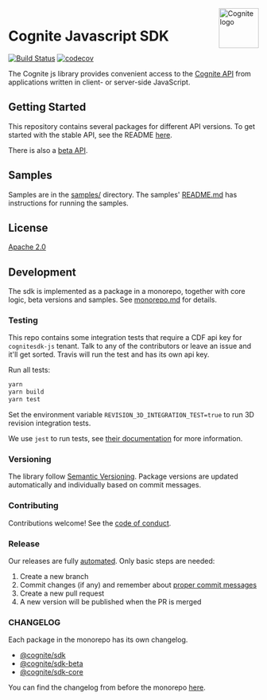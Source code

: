<a href="https://cognite.com/">
    <img src="./cognite_logo.png" alt="Cognite logo" title="Cognite" align="right" height="80" />
</a>

Cognite Javascript SDK
======================
[![Build Status](https://travis-ci.org/cognitedata/cognite-sdk-js.svg?branch=v1)](https://travis-ci.org/cognitedata/cognite-sdk-js)
[![codecov](https://codecov.io/gh/cognitedata/cognite-sdk-js/branch/v1/graph/badge.svg)](https://codecov.io/gh/cognitedata/cognite-sdk-js)

The Cognite js library provides convenient access to the [Cognite API](https://doc.cognitedata.com/dev/) from
applications written in client- or server-side JavaScript.

## Getting Started

This repository contains several packages for different API versions.
To get started with the stable API, see the README [here](./packages/stable/README.md).

There is also a [beta API](./packages/beta/README.md).

## Samples

Samples are in the [samples/](./samples) directory. The samples' [README.md](./samples/README.md) has instructions for running the samples.

## License

[Apache 2.0](https://www.apache.org/licenses/LICENSE-2.0)

## Development

The sdk is implemented as a package in a monorepo, together with core logic, beta versions and samples.
See [monorepo.md](./guides/monorepo.md) for details.

### Testing

This repo contains some integration tests that require a CDF api key for `cognitesdk-js` tenant.
Talk to any of the contributors or leave an issue and it'll get sorted.
Travis will run the test and has its own api key.

Run all tests:

```bash
yarn
yarn build
yarn test
```

Set the environment variable `REVISION_3D_INTEGRATION_TEST=true` to run 3D revision integration tests.

We use `jest` to run tests, see [their documentation](https://github.com/facebook/jest) for more information.

### Versioning

The library follow [Semantic Versioning](https://semver.org/).
Package versions are updated automatically and individually based on commit messages.

### Contributing

Contributions welcome! See the [code of conduct](./CODE_OF_CONDUCT.md).

### Release

Our releases are fully [automated](https://github.com/lerna/lerna/tree/master/commands/version).
Only basic steps are needed:

1. Create a new branch
2. Commit changes (if any) and remember about [proper commit messages](https://github.com/angular/angular.js/blob/master/DEVELOPERS.md#-git-commit-guidelines)
6. Create a new pull request
7. A new version will be published when the PR is merged

### CHANGELOG

Each package in the monorepo has its own changelog.
- [@cognite/sdk](./packages/stable/CHANGELOG.md)
- [@cognite/sdk-beta](./packages/beta/CHANGELOG.md)
- [@cognite/sdk-core](./packages/core/CHANGELOG.md)

You can find the changelog from before the monorepo [here](./CHANGELOG.md).
